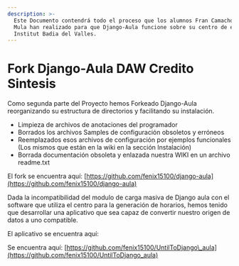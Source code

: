 ```yaml
---
description: >-
  Este Documento contendrá todo el proceso que los alumnos Fran Camacho e Izar
  Mula han realizado para que Django-Aula funcione sobre su centro de estudios
  Institut Badia del Valles.
---
```


# Fork Django-Aula DAW Credito Sintesis

Como segunda parte del Proyecto hemos Forkeado Django-Aula reorganizando su estructura de directorios y facilitando su instalación.



* Limpieza de archivos de anotaciones del programador
* Borrados los archivos Samples de configuración obsoletos y erróneos 
* Reemplazados esos archivos de configuración por ejemplos funcionales \(Los mismos que están en la wiki en la sección Instalación\)
* Borrada documentación obsoleta y enlazada nuestra WIKI en un archivo readme.txt

El fork se encuentra aquí: [https://github.com/fenix15100/django-aula](https://github.com/fenix15100/django-aula)

Dada la incompatibilidad del modulo de carga masiva de Django aula con el software que utiliza el centro para la generación de horarios, hemos tenido que desarrollar una aplicativo que sea capaz de convertir nuestro origen de datos a uno compatible.

El aplicativo se encuentra aquí:

Se encuentra aquí: [https://github.com/fenix15100/UntilToDjango\_aula](https://github.com/fenix15100/UntilToDjango_aula)

